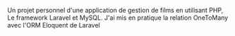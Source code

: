 
Un projet personnel d'une application de gestion de films en utilisant PHP, Le framework Laravel et MySQL.
J'ai mis en pratique la relation OneToMany avec l'ORM Eloquent de Laravel
